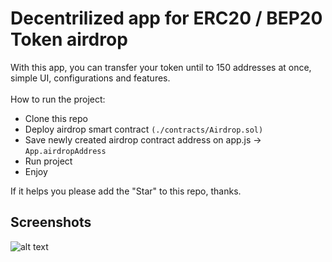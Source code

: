 # Decentrilized app for ERC20 / BEP20 Token airdrop

With this app, you can transfer your token until to 150 addresses at once, simple UI, configurations and features. <br><br>
How to run the project:

* Clone this repo
* Deploy airdrop smart contract `(./contracts/Airdrop.sol)`
* Save newly created airdrop contract address on app.js -> `App.airdropAddress`
* Run project
* Enjoy

If it helps you please add the "Star" to this repo, thanks.

## Screenshots
![alt text](https://github.com/kfa496/ERC20-BEP20-airdrop-dapp/blob/master/Screenshot.png)

